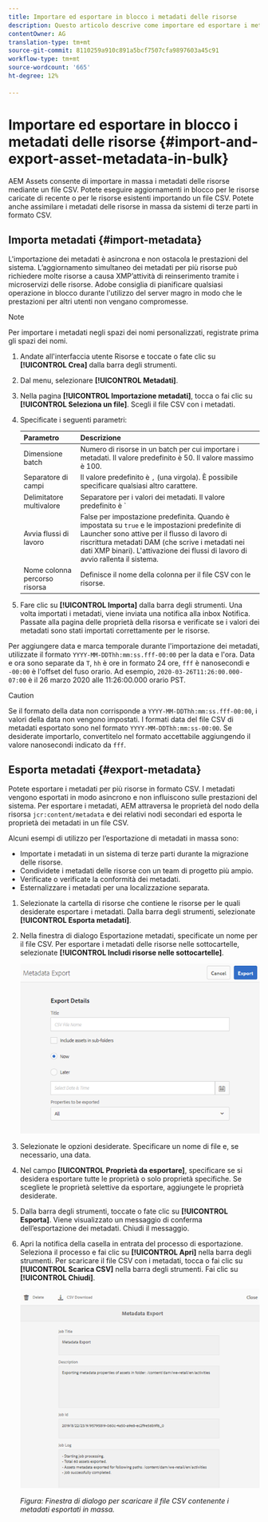 ```yaml
---
title: Importare ed esportare in blocco i metadati delle risorse
description: Questo articolo descrive come importare ed esportare i metadati in blocco.
contentOwner: AG
translation-type: tm+mt
source-git-commit: 8110259a910c891a5bcf7507cfa9897603a45c91
workflow-type: tm+mt
source-wordcount: '665'
ht-degree: 12%

---
```



# Importare ed esportare in blocco i metadati delle risorse {#import-and-export-asset-metadata-in-bulk}

 AEM Assets consente di importare in massa i metadati delle risorse mediante un file CSV. Potete eseguire aggiornamenti in blocco per le risorse caricate di recente o per le risorse esistenti importando un file CSV. Potete anche assimilare i metadati delle risorse in massa da sistemi di terze parti in formato CSV.

## Importa metadati {#import-metadata}

L&#39;importazione dei metadati è asincrona e non ostacola le prestazioni del sistema. L’aggiornamento simultaneo dei metadati per più risorse può richiedere molte risorse a causa XMP’attività di reinserimento tramite i microservizi delle risorse.  Adobe consiglia di pianificare qualsiasi operazione in blocco durante l&#39;utilizzo del server magro in modo che le prestazioni per altri utenti non vengano compromesse.

>[!NOTE]
>
>Per importare i metadati negli spazi dei nomi personalizzati, registrate prima gli spazi dei nomi.

1. Andate all&#39;interfaccia utente Risorse e toccate o fate clic su **[!UICONTROL Crea]** dalla barra degli strumenti.
1. Dal menu, selezionare **[!UICONTROL Metadati]**.
1. Nella pagina **[!UICONTROL Importazione metadati]**, tocca o fai clic su **[!UICONTROL Seleziona un file]**. Scegli il file CSV con i metadati.
1. Specificate i seguenti parametri:

   | Parametro | Descrizione |
   | ---------------------- | ------- |
   | Dimensione batch | Numero di risorse in un batch per cui importare i metadati. Il valore predefinito è 50. Il valore massimo è 100. |
   | Separatore di campi | Il valore predefinito è `,` (una virgola). È possibile specificare qualsiasi altro carattere. |
   | Delimitatore multivalore | Separatore per i valori dei metadati. Il valore predefinito è `|`. |
   | Avvia flussi di lavoro | False per impostazione predefinita. Quando è impostata su `true` e le impostazioni predefinite di Launcher sono attive per il flusso di lavoro di riscrittura metadati DAM (che scrive i metadati nei dati XMP binari). L&#39;attivazione dei flussi di lavoro di avvio rallenta il sistema. |
   | Nome colonna percorso risorsa | Definisce il nome della colonna per il file CSV con le risorse. |

1. Fare clic su **[!UICONTROL Importa]** dalla barra degli strumenti. Una volta importati i metadati, viene inviata una notifica alla inbox Notifica. Passate alla pagina delle proprietà della risorsa e verificate se i valori dei metadati sono stati importati correttamente per le risorse.

Per aggiungere data e marca temporale durante l&#39;importazione dei metadati, utilizzate il formato `YYYY-MM-DDThh:mm:ss.fff-00:00` per la data e l&#39;ora. Data e ora sono separate da `T`, `hh` è ore in formato 24 ore, `fff` è nanosecondi e `-00:00` è l&#39;offset del fuso orario. Ad esempio, `2020-03-26T11:26:00.000-07:00` è il 26 marzo 2020 alle 11:26:00.000 orario PST.

>[!CAUTION]
>
>Se il formato della data non corrisponde a `YYYY-MM-DDThh:mm:ss.fff-00:00`, i valori della data non vengono impostati. I formati data del file CSV di metadati esportato sono nel formato `YYYY-MM-DDThh:mm:ss-00:00`. Se desiderate importarlo, convertitelo nel formato accettabile aggiungendo il valore nanosecondi indicato da `fff`.

## Esporta metadati {#export-metadata}

Potete esportare i metadati per più risorse in formato CSV. I metadati vengono esportati in modo asincrono e non influiscono sulle prestazioni del sistema. Per esportare i metadati, AEM attraversa le proprietà del nodo della risorsa `jcr:content/metadata` e dei relativi nodi secondari ed esporta le proprietà dei metadati in un file CSV.

Alcuni esempi di utilizzo per l’esportazione di metadati in massa sono:

* Importate i metadati in un sistema di terze parti durante la migrazione delle risorse.
* Condividete i metadati delle risorse con un team di progetto più ampio.
* Verificate o verificate la conformità dei metadati.
* Esternalizzare i metadati per una localizzazione separata.

1. Selezionate la cartella di risorse che contiene le risorse per le quali desiderate esportare i metadati. Dalla barra degli strumenti, selezionate **[!UICONTROL Esporta metadati]**.
1. Nella finestra di dialogo Esportazione metadati, specificate un nome per il file CSV. Per esportare i metadati delle risorse nelle sottocartelle, selezionate **[!UICONTROL Includi risorse nelle sottocartelle]**.

   ![Interfaccia e opzioni per l’esportazione dei metadati di tutte le risorse di una ](assets/export_metadata_page.png "cartellaInterfaccia e opzioni per l’esportazione dei metadati di tutte le risorse di una cartella")

1. Selezionate le opzioni desiderate. Specificare un nome di file e, se necessario, una data.

1. Nel campo **[!UICONTROL Proprietà da esportare]**, specificare se si desidera esportare tutte le proprietà o solo proprietà specifiche. Se scegliete le proprietà selettive da esportare, aggiungete le proprietà desiderate.

1. Dalla barra degli strumenti, toccate o fate clic su **[!UICONTROL Esporta]**. Viene visualizzato un messaggio di conferma dell’esportazione dei metadati. Chiudi il messaggio.
1. Apri la notifica della casella in entrata del processo di esportazione. Seleziona il processo e fai clic su **[!UICONTROL Apri]** nella barra degli strumenti. Per scaricare il file CSV con i metadati, tocca o fai clic su **[!UICONTROL Scarica CSV]** nella barra degli strumenti. Fai clic su **[!UICONTROL Chiudi]**.

   ![Finestra di dialogo per scaricare il file CSV contenente i metadati esportati in massa](assets/csv_download.png)

   *Figura: Finestra di dialogo per scaricare il file CSV contenente i metadati esportati in massa.*
